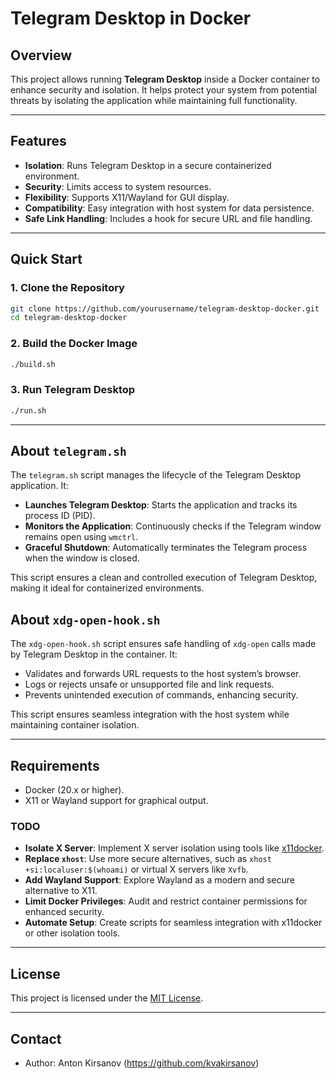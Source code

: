 # Telegram Desktop in Docker

## Overview
This project allows running **Telegram Desktop** inside a Docker container to enhance security and isolation. It helps protect your system from potential threats by isolating the application while maintaining full functionality.

---

## Features
- **Isolation**: Runs Telegram Desktop in a secure containerized environment.
- **Security**: Limits access to system resources.
- **Flexibility**: Supports X11/Wayland for GUI display.
- **Compatibility**: Easy integration with host system for data persistence.
- **Safe Link Handling**: Includes a hook for secure URL and file handling.

---

## Quick Start

### 1. Clone the Repository
```bash
git clone https://github.com/yourusername/telegram-desktop-docker.git
cd telegram-desktop-docker
```

### 2. Build the Docker Image
```bash
./build.sh
```

### 3. Run Telegram Desktop
```bash
./run.sh
```

---

## About `telegram.sh`
The `telegram.sh` script manages the lifecycle of the Telegram Desktop application. It:

- **Launches Telegram Desktop**: Starts the application and tracks its process ID (PID).
- **Monitors the Application**: Continuously checks if the Telegram window remains open using `wmctrl`.
- **Graceful Shutdown**: Automatically terminates the Telegram process when the window is closed.

This script ensures a clean and controlled execution of Telegram Desktop, making it ideal for containerized environments.

## About `xdg-open-hook.sh`
The `xdg-open-hook.sh` script ensures safe handling of `xdg-open` calls made by Telegram Desktop in the container. It:
- Validates and forwards URL requests to the host system’s browser.
- Logs or rejects unsafe or unsupported file and link requests.
- Prevents unintended execution of commands, enhancing security.

This script ensures seamless integration with the host system while maintaining container isolation.

---

## Requirements
- Docker (20.x or higher).
- X11 or Wayland support for graphical output.

### TODO
- **Isolate X Server**: Implement X server isolation using tools like [x11docker](https://github.com/mviereck/x11docker).
- **Replace `xhost`**: Use more secure alternatives, such as `xhost +si:localuser:$(whoami)` or virtual X servers like `Xvfb`.
- **Add Wayland Support**: Explore Wayland as a modern and secure alternative to X11.
- **Limit Docker Privileges**: Audit and restrict container permissions for enhanced security.
- **Automate Setup**: Create scripts for seamless integration with x11docker or other isolation tools.

---

## License
This project is licensed under the [MIT License](LICENSE).

---

## Contact
- Author: Anton Kirsanov (https://github.com/kvakirsanov)